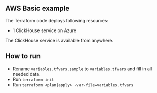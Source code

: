 ## AWS Basic example

The Terraform code deploys following resources:
- 1 ClickHouse service on Azure

The ClickHouse service is available from anywhere.

## How to run

- Rename `variables.tfvars.sample` to `variables.tfvars` and fill in all needed data.
- Run `terraform init`
- Run `terraform <plan|apply> -var-file=variables.tfvars`
